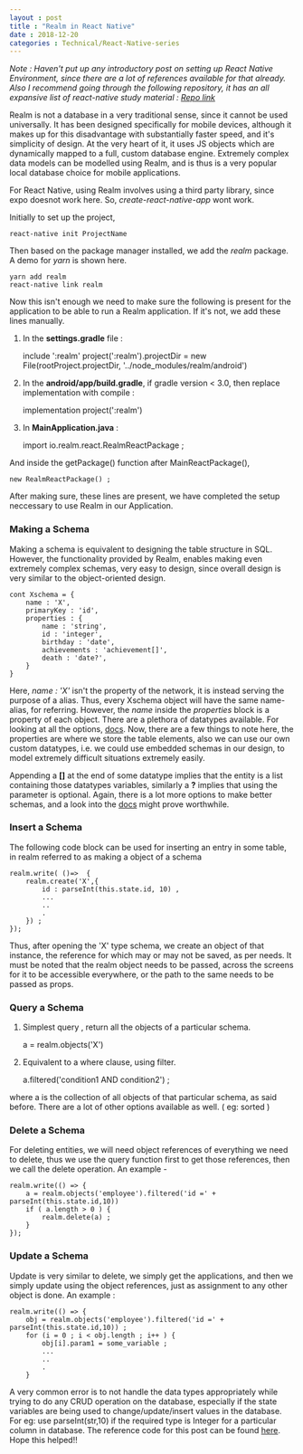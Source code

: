 ```yaml
---
layout : post
title : "Realm in React Native"
date : 2018-12-20
categories : Technical/React-Native-series 
---
```


_Note : Haven't put up any introductory post on setting up React Native Environment, since there are a lot of 
references available for that already. Also I recommend going through the following repository, it has an all
expansive list of react-native study material : [Repo link](https://github.com/jondot/awesome-react-native)_

Realm is not a database in a very traditional sense, since it cannot be used universally. It has been designed specifically 
for mobile devices, although it makes up for this disadvantage with substantially faster speed, and it's simplicity of design.
At the very heart of it, it uses JS objects which are dynamically mapped to a full, custom database engine. Extremely complex 
data models can be modelled using Realm, and is thus is a very popular local database choice for mobile applications. 	

For React Native, using Realm involves using a third party library, since expo doesnot work here. So, 
*create-react-native-app*  wont work.

Initially to set up the project, 

	react-native init ProjectName 

Then based on the package manager installed, we add the *realm* package. A demo for *yarn* is shown here. 

	yarn add realm 
	react-native link realm 

Now this isn't enough we need to make sure the following is present for the application to be able to run a Realm application.
If it's not, we add these lines manually. 

1) In the **settings.gradle** file : 
	
	include ':realm'
	project(':realm').projectDir = new File(rootProject.projectDir, '../node_modules/realm/android')

2) 	In the **android/app/build.gradle**, if gradle version < 3.0, then replace implementation with compile : 
	
	implementation project(':realm')

3) In **MainApplication.java** : 

	import io.realm.react.RealmReactPackage ; 

And inside the getPackage() function after MainReactPackage(), 
		
	new RealmReactPackage() ;

After making sure, these lines are present, we have completed the setup neccessary to use Realm in our Application. 

### Making a Schema
Making a schema is equivalent to designing the table structure in SQL. However, the functionality provided by Realm, enables
making even extremely complex schemas, very easy to design, since overall design is very similar to the object-oriented design.

	cont Xschema = {
		name : 'X',
		primaryKey : 'id',
		properties : {
			name : 'string',
			id : 'integer',
			birthday : 'date',
			achievements : 'achievement[]',
			death : 'date?',
		}
	}

Here, *name : 'X'* isn't the property of the network, it is instead serving the purpose of a alias. Thus, every Xschema object
will have the same name-alias, for referring. However, the *name* inside the *properties* block is a property of each object. 
There are a plethora of datatypes available. For looking at all the options, [docs](https://realm.io/docs/javascript/latest/). 
Now, there are a few things to note here, the properties are where we store the table elements, also we can use our own custom
datatypes, i.e. we could use embedded schemas in our design, to model extremely difficult situations extremely easily. 

Appending a **[]** at the end of some datatype implies that the entity is a list containing those datatypes variables, 
similarly  a **?** implies that using the parameter is optional. Again, there is a lot more options to make better schemas, 
and a look into the [docs](https://realm.io/docs/javascript/latest/) might prove worthwhile. 


### Insert a Schema 
The following code block can be used for inserting an entry in some table, in realm referred to as making a object of a schema

	realm.write( ()=>  {
		realm.create('X',{
			id : parseInt(this.state.id, 10) ,
			...
			..
			.
		}) ; 
	});

Thus, after opening the 'X' type schema, we create an object of that instance, the reference for which may or may not be 
saved, as per needs. It must be noted that the realm object needs to be passed, across the screens for it to be accessible 
everywhere, or the path to the same needs to be passed as props.

### Query a Schema

1. Simplest query , return all the objects of a particular schema. 
	
	a = realm.objects('X') 

2. Equivalent to a where clause, using filter. 
	
	a.filtered('condition1 AND condition2') ; 

where a is the collection of all objects of that particular schema, as said before. There are a lot of other options 
available as well. ( eg: sorted )

### Delete a Schema 
For deleting entities, we will need object references of everything we need to delete, thus we use the query function first 
to get those references, then we call the delete operation. An example - 
    
    realm.write(() => {
        a = realm.objects('employee').filtered('id =' + parseInt(this.state.id,10))
		if ( a.length > 0 ) {
			realm.delete(a) ; 
		}
    });


### Update a Schema 
Update is very similar to delete, we simply get the applications, and then we simply update using the object references, just 
as assignment to any other object is done. An example : 

    realm.write(() => {
        obj = realm.objects('employee').filtered('id =' + parseInt(this.state.id,10)) ; 
        for (i = 0 ; i < obj.length ; i++ ) {
            obj[i].param1 = some_variable ; 
            ...
            ..
            .
        }	


A very common error is to not handle the data types appropriately while trying to do any CRUD operation on the database, 
especially if the state variables are being used to change/update/insert values in the database. For eg: use parseInt(str,10) 
if the required type is Integer for a particular column in database. 
The reference code for this post can be found [here](https://github.com/yashYRS/Learning_ReactNative/tree/master/RealmDemo). Hope this helped!!


 
